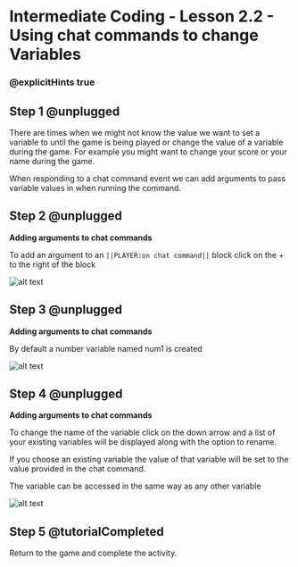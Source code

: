 # Intermediate Coding - Lesson 2.2 - Using chat commands to change Variables

### @explicitHints true

## Step 1 @unplugged
There are times when we might not know the value we want to set a variable to until the game is being played or change the value of a variable during the game. For example you might want to change your score or your name during the game.

When responding to a chat command event we can add arguments to pass variable values in when running the command.

## Step 2 @unplugged
**Adding arguments to chat commands**

To add an argument to an ``||PLAYER:on chat command||`` block click on the + to the right of the block

![alt text](https://intermediatev3.codingcredentials.com/Lesson2/2.2/images/1-Arguments.png?raw=true "Arguments")

## Step 3 @unplugged
**Adding arguments to chat commands**

By default a number variable named num1 is created

![alt text](https://intermediatev3.codingcredentials.com/Lesson2/2.2/images/2-Arguments.png?raw=true "Create a Variables")

## Step 4 @unplugged
**Adding arguments to chat commands**

To change the name of the variable click on the down arrow and a list of your existing variables will be displayed along with the option to rename.

If you choose an existing variable the value of that variable will be set to the value provided in the chat command.

The variable can be accessed in the same way as any other variable

![alt text](https://intermediatev3.codingcredentials.com/Lesson2/2.2/images/3-Arguments.png?raw=true "Name Variables")


## Step 5 @tutorialCompleted
Return to the game and complete the activity.